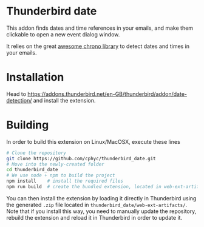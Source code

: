 # Thunderbird date

This addon finds dates and time references in your emails, and make them clickable to open a new event dialog window.

It relies on the great [awesome chrono library](https://github.com/wanasit/chrono/tree/v1.x.x) to detect dates and times in your emails.

# Installation

Head to https://addons.thunderbird.net/en-GB/thunderbird/addon/date-detection/ and install the extension.

# Building

In order to build this extension on Linux/MacOSX, execute these lines
```bash
# Clone the repository
git clone https://github.com/cphyc/thunderbird_date.git
# Move into the newly-created folder
cd thunderbird_date
# We use node + npm to build the project
npm install    # install the required files
npm run build  # create the bundled extension, located in web-ext-artifacts/
```
You can then install the extension by loading it directly in Thunderbird using the generated `.zip` file located in `thunderbird_date/web-ext-artifacts/`.
Note that if you install this way, you need to manually update the repository, rebuild the extension and reload it in Thunderbird in order to update it.
